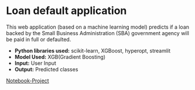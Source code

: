 # Loan default application

This web application (based on a machine learning model) predicts if a loan backed by the Small Business Administration (SBA) government agency 
will be paid in full or defaulted.

* **Python libraries used:** scikit-learn, XGBoost, hyperopt, streamlit
* **Model Used:** XGB(Gradient Boosting)
* **Input:** User Input
* **Output:** Predicted classes

<a href ="https://github.com/Luissalazarsalinas/Machine_Learning_Projects/blob/master/NoteBooks/Loan_Default_Prediciton.ipynb">Notebook-Project</a>

